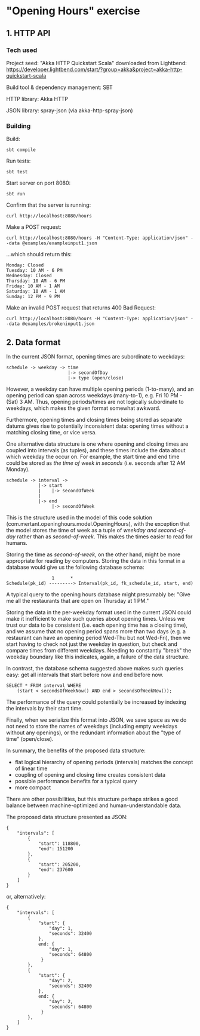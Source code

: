# "Opening Hours" exercise

## 1. HTTP API

### Tech used

Project seed: "Akka HTTP Quickstart Scala" downloaded from Lightbend: https://developer.lightbend.com/start/?group=akka&project=akka-http-quickstart-scala

Build tool & dependency management: SBT

HTTP library: Akka HTTP

JSON library: spray-json (via akka-http-spray-json)

### Building

Build:

``sbt compile``

Run tests:

``sbt test``

Start server on port 8080:

``sbt run``

Confirm that the server is running:

``curl http://localhost:8080/hours``

Make a POST request:

``curl http://localhost:8080/hours -H "Content-Type: application/json" --data @examples/exampleinput1.json``

...which should return this:

````
Monday: Closed
Tuesday: 10 AM - 6 PM
Wednesday: Closed
Thursday: 10 AM - 6 PM
Friday: 10 AM - 1 AM
Saturday: 10 AM - 1 AM
Sunday: 12 PM - 9 PM
````

Make an invalid POST request that returns 400 Bad Request:

``curl http://localhost:8080/hours -H "Content-Type: application/json" --data @examples/brokeninput1.json``


## 2. Data format

In the current JSON format, opening times are subordinate to weekdays:

````
schedule -> weekday -> time
                       |-> secondOfDay
                       |-> type (open/close)
````

However, a weekday can have multiple opening periods (1-to-many), and an opening period can
span across weekdays (many-to-1), e.g. Fri 10 PM - (Sat) 3 AM.
Thus, opening periods/times are not logically subordinate to weekdays, which makes the given format somewhat awkward.

Furthermore, opening times and closing times being stored as separate datums gives rise to potentially
inconsistent data: opening times without a matching closing time, or vice versa.

One alternative data structure is one where opening and closing times are coupled
into intervals (as tuples), and these times include the data about which weekday the occur on.
For example, the start time and end time could be stored as *the time of week in seconds* (i.e. seconds after 12 AM Monday).

````
schedule -> interval ->
            |-> start
            |    |-> secondOfWeek
            |
            |-> end
                 |-> secondOfWeek
````

This is the structure used in the model of this code solution (com.mertant.openinghours.model.OpeningHours),
with the exception that the model stores the time of week as a tuple of *weekday and second-of-day* rather than as
*second-of-week*. This makes the times easier to read for humans.

Storing the time as *second-of-week*, on the other hand, might be more appropriate for reading by computers.
Storing the data in this format in a database would give us the following database schema:

````
                 1      *
Schedule(pk_id) ---------> Interval(pk_id, fk_schedule_id, start, end) 

````

A typical query to the opening hours database might presumably be: "Give me all the restaurants that are open on Thursday at 1 PM." 

Storing the data in the per-weekday format used in the current JSON could make it inefficient to make
such queries about opening times. Unless we trust our data to be consistent (i.e. each opening time has a closing time),
and we assume that no opening period spans more than two days (e.g. a restaurant can have an opening period
Wed-Thu but not Wed-Fri), then we start having to check not just the weekday in question, 
but check and compare times from different weekdays. Needing to constantly "break"
the weekday boundary like this indicates, again, a failure of the data structure.

In contrast, the database schema suggested above makes such queries easy: get all intervals that
start before now and end before now.

````
SELECT * FROM interval WHERE
    (start < secondsOfWeekNow() AND end > secondsOfWeekNow());

````

The performance of the query could potentially be increased by indexing the intervals by their start time.

Finally, when we serialize this format into JSON, we save space as we do not need to store the names of weekdays
(including empty weekdays without any openings),
or the redundant information about the "type of time" (open/close).

In summary, the benefits of the proposed data structure:
- flat logical hierarchy of opening periods (intervals) matches the concept of linear time
- coupling of opening and closing time creates consistent data
- possible performance benefits for a typical query
- more compact

There are other possibilities, but this structure perhaps strikes a good balance between machine-optimized
and human-understandable data.

The proposed data structure presented as JSON:

````
{
    "intervals": [
        {
            "start": 118800,
            "end": 151200
        },
        {
            "start": 205200,
            "end": 237600
        }
    ] 
}
````

or, alternatively:

````
{
    "intervals": [
        {
            "start": {
                "day": 1,
                "seconds": 32400
            },
            end: {
                "day": 1,
                "seconds": 64800
             }
        },
        {
            "start": {
                "day": 2,
                "seconds": 32400
            },
            end: {
                "day": 2,
                "seconds": 64800
             }
        },
    ] 
}
````